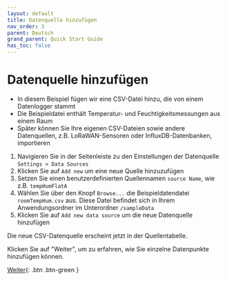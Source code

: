 ```yaml
---
layout: default
title: Datenquelle hinzufügen
nav_order: 3
parent: Deutsch
grand_parent: Quick Start Guide
has_toc: false
---
```


# Datenquelle hinzufügen
- In diesem Beispiel fügen wir eine CSV-Datei hinzu, die von einem Datenlogger stammt
- Die Beispieldatei enthält Temperatur- und Feuchtigkeitsmessungen aus einem Raum
- Später können Sie Ihre eigenen CSV-Dateien sowie andere Datenquellen, z.B. LoRaWAN-Sensoren oder InfluxDB-Datenbanken, importieren

1. Navigieren Sie in der Seitenleiste zu den Einstellungen der Datenquelle `Settings > Data Sources`
1. Klicken Sie auf `Add new` um eine neue Quelle hinzuzufügen
1. Setzen Sie einen benutzerdefinierten Quellennamen `source Name`, wie z.B. `tempHumFlatA`
1. Wählen Sie über den Knopf `Browse...` die Beispieldatendatei `roomTempHum.csv` aus. Diese Datei befindet sich in Ihrem Anwendungsordner im Unterordner `/sampleData`
1. Klicken Sie auf `Add new data source` um die neue Datenquelle hinzufügen

Die neue CSV-Datenquelle erscheint jetzt in der Quellentabelle.

Klicken Sie auf "Weiter", um zu erfahren, wie Sie einzelne Datenpunkte hinzufügen können.

[Weiter](https://hslu-ige-laes.github.io/lcm/docs/quickStartGuide/de/addDataPoints/){: .btn .btn-green }
